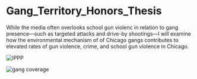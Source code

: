 # Gang_Territory_Honors_Thesis
While the media often overlooks school gun violenc in relation to gang presence—such as targeted attacks and drive-by shootings—I will examine how the environmental mechanism of of Chicago gangs contributes to elevated rates of gun violence, crime, and school gun violence in Chicago.

![IPPP](https://github.com/user-attachments/assets/c08ad8a6-fcac-4246-9aa4-6e57febaf6cc)


![gang coverage](https://github.com/user-attachments/assets/5c90eb15-741f-40b9-bbf3-fc8294f5c6d7)
